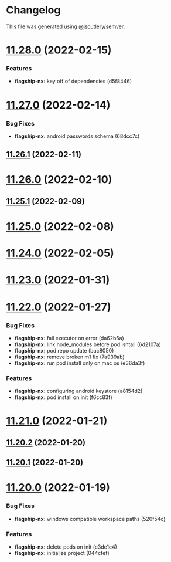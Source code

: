 # Changelog

This file was generated using [@jscutlery/semver](https://github.com/jscutlery/semver).

# [11.28.0](https://github.com/brandingbrand/flagship/compare/v11.27.0...v11.28.0) (2022-02-15)


### Features

* **flagship-nx:** key off of dependencies (d5f8446)



# [11.27.0](https://github.com/brandingbrand/flagship/compare/v11.26.1...v11.27.0) (2022-02-14)


### Bug Fixes

* **flagship-nx:** android passwords schema (68dcc7c)



## [11.26.1](https://github.com/brandingbrand/flagship/compare/v11.26.0...v11.26.1) (2022-02-11)



# [11.26.0](https://github.com/brandingbrand/flagship/compare/v11.25.1...v11.26.0) (2022-02-10)



## [11.25.1](https://github.com/brandingbrand/flagship/compare/v11.25.0...v11.25.1) (2022-02-09)



# [11.25.0](https://github.com/brandingbrand/flagship/compare/v11.24.0...v11.25.0) (2022-02-08)



# [11.24.0](https://github.com/brandingbrand/flagship/compare/v11.23.0...v11.24.0) (2022-02-05)



# [11.23.0](https://github.com/brandingbrand/flagship/compare/v11.22.0...v11.23.0) (2022-01-31)



# [11.22.0](https://github.com/brandingbrand/flagship/compare/v11.21.0...v11.22.0) (2022-01-27)


### Bug Fixes

* **flagship-nx:** fail executor on error (da62b5a)
* **flagship-nx:** link node_modules before pod isntall (6d2107a)
* **flagship-nx:** pod repo update (bac8050)
* **flagship-nx:** remove broken m1 fix (7a939ab)
* **flagship-nx:** run pod install only on mac os (e36da3f)


### Features

* **flagship-nx:** configuring android keystore (a8154d2)
* **flagship-nx:** pod install on init (f6cc83f)



# [11.21.0](https://github.com/brandingbrand/flagship/compare/v11.20.2...v11.21.0) (2022-01-21)



## [11.20.2](https://github.com/brandingbrand/flagship/compare/v11.20.1...v11.20.2) (2022-01-20)



## [11.20.1](https://github.com/brandingbrand/flagship/compare/v11.20.0...v11.20.1) (2022-01-20)



# [11.20.0](https://github.com/brandingbrand/flagship/compare/v11.19.0...v11.20.0) (2022-01-19)


### Bug Fixes

* **flagship-nx:** windows compatible workspace paths (520f54c)


### Features

* **flagship-nx:** delete pods on init (c3de1c4)
* **flagship-nx:** initialize project (044cfef)

